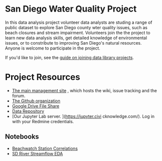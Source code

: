 # San Diego Water Quality Project


In this data analysis project volunteer data analysts are studing a range of
public dataset to explore San Diego county wter quality issues, such as beach
closures and stream impairment. Volunteers join the the project to learn new data analysis skills, get detailed knowledge of environmental issues, or to constribute to improving San Diego's natural resources. Anyone is welcome to participate in the project. 

If you'd like to join, see the [guide on joining data library projects](https://www.sandiegodata.org/projects/join/).

# Project Resources

* [The main management
  site](https://redmine.civicknowledge.com/projects/san-diego-water-quality) ,
  which hosts the wiki, issue tracking and the forum.
* [The Github organization](https://github.com/san-diego-water-quality)
* [Google Drive File
  Share](https://drive.google.com/open?id=1YUCKXsL_HsCnZmA5u3ySczJNkGbnwCT2 )
* [Data Repository](https://data.sandiegodata.org/dataset?tags=water-project)
* [Our Jupyter Lab server. ](https://jupyter.civi cknowledge.com/). Log in
      with your Redmine credentials.


## Notebooks

* [Beachwatch Station Correlations](https://github.com/san-diego-water-quality/ericbusboom/blob/master/Beachwatch%20station%20correlations.ipynb)
* [SD River Streamflow EDA](https://github.com/san-diego-water-quality/ericbusboom/blob/master/Stream%20Flow.ipynb)

